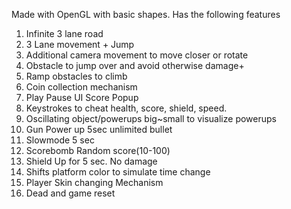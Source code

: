 Made with OpenGL with basic shapes. Has the following features

1. Infinite 3 lane road
2. 3 Lane movement + Jump
3. Additional camera movement to move closer or rotate 
4. Obstacle to jump over and avoid otherwise damage+
5. Ramp obstacles to climb
6. Coin collection mechanism
7. Play Pause UI Score Popup
8. Keystrokes to cheat health, score, shield, speed.
9. Oscillating object/powerups big~small to visualize powerups
10. Gun Power up 5sec unlimited bullet
11. Slowmode 5 sec
12. Scorebomb Random score(10-100)
13. Shield Up for 5 sec. No damage 
14. Shifts platform color to simulate time change
15. Player Skin changing Mechanism
16. Dead and game reset
